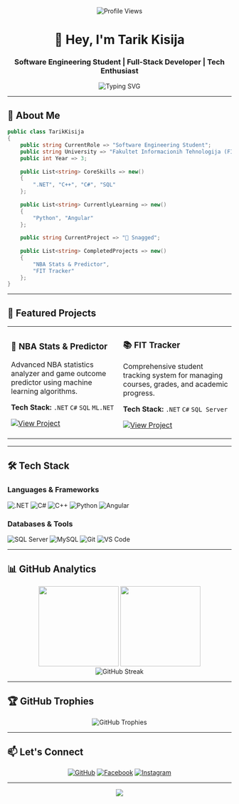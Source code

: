 <div align="center">

![Profile Views](https://komarev.com/ghpvc/?username=tarikkisija14&label=Profile%20Views&color=0891b2&style=flat)

# 👋 Hey, I'm Tarik Kisija

### Software Engineering Student | Full-Stack Developer | Tech Enthusiast

<img src="https://readme-typing-svg.herokuapp.com?font=Fira+Code&size=18&duration=3000&pause=1000&color=0891b2&center=true&vCenter=true&width=435&lines=Building+innovative+solutions;Passionate+about+clean+code;Always+learning+new+tech" alt="Typing SVG" />

</div>

---

## 🚀 About Me

```csharp
public class TarikKisija 
{
    public string CurrentRole => "Software Engineering Student";
    public string University => "Fakultet Informacionih Tehnologija (FIT)";
    public int Year => 3;
    
    public List<string> CoreSkills => new() 
    {
        ".NET", "C++", "C#", "SQL"
    };
    
    public List<string> CurrentlyLearning => new() 
    {
        "Python", "Angular"
    };
    
    public string CurrentProject => "🎯 Snagged";
    
    public List<string> CompletedProjects => new() 
    {
        "NBA Stats & Predictor", 
        "FIT Tracker"
    };
}
```

---

## 💼 Featured Projects

<table>
<tr>
<td width="50%">

### 🏀 NBA Stats & Predictor
Advanced NBA statistics analyzer and game outcome predictor using machine learning algorithms.

**Tech Stack:** `.NET` `C#` `SQL` `ML.NET`

[![View Project](https://img.shields.io/badge/View-Project-0891b2?style=for-the-badge&logo=github)](https://github.com/tarikkisija14/nba-score-predictor)

</td>
<td width="50%">

### 📚 FIT Tracker
Comprehensive student tracking system for managing courses, grades, and academic progress.

**Tech Stack:** `.NET` `C#` `SQL Server`

[![View Project](https://img.shields.io/badge/View-Project-0891b2?style=for-the-badge&logo=github)](https://github.com/tarikkisija14/fit-tracker)

</td>
</tr>
</table>

---

## 🛠️ Tech Stack

### Languages & Frameworks
<p align="left">
  <img src="https://img.shields.io/badge/.NET-512BD4?style=for-the-badge&logo=dotnet&logoColor=white" alt=".NET"/>
  <img src="https://img.shields.io/badge/C%23-239120?style=for-the-badge&logo=c-sharp&logoColor=white" alt="C#"/>
  <img src="https://img.shields.io/badge/C++-00599C?style=for-the-badge&logo=cplusplus&logoColor=white" alt="C++"/>
  <img src="https://img.shields.io/badge/Python-3776AB?style=for-the-badge&logo=python&logoColor=white" alt="Python"/>
  <img src="https://img.shields.io/badge/Angular-DD0031?style=for-the-badge&logo=angular&logoColor=white" alt="Angular"/>
</p>

### Databases & Tools
<p align="left">
  <img src="https://img.shields.io/badge/SQL_Server-CC2927?style=for-the-badge&logo=microsoft-sql-server&logoColor=white" alt="SQL Server"/>
  <img src="https://img.shields.io/badge/MySQL-4479A1?style=for-the-badge&logo=mysql&logoColor=white" alt="MySQL"/>
  <img src="https://img.shields.io/badge/Git-F05032?style=for-the-badge&logo=git&logoColor=white" alt="Git"/>
  <img src="https://img.shields.io/badge/VS_Code-007ACC?style=for-the-badge&logo=visual-studio-code&logoColor=white" alt="VS Code"/>
</p>

---

## 📊 GitHub Analytics

<div align="center">
  <img height="180em" src="https://github-readme-stats.vercel.app/api?username=tarikkisija14&show_icons=true&theme=tokyonight&include_all_commits=true&count_private=true&hide_border=true"/>
  <img height="180em" src="https://github-readme-stats.vercel.app/api/top-langs/?username=tarikkisija14&layout=compact&theme=tokyonight&hide_border=true"/>
</div>

<div align="center">
  <img src="https://github-readme-streak-stats.herokuapp.com/?user=tarikkisija14&theme=tokyonight&hide_border=true" alt="GitHub Streak"/>
</div>

---

## 🏆 GitHub Trophies

<div align="center">
  <img src="https://github-profile-trophy.vercel.app/?username=tarikkisija14&theme=tokyonight&no-frame=true&no-bg=true&margin-w=4&row=1" alt="GitHub Trophies"/>
</div>

---

## 📫 Let's Connect

<div align="center">

[![GitHub](https://img.shields.io/badge/GitHub-100000?style=for-the-badge&logo=github&logoColor=white)](https://github.com/tarikkisija14)
[![Facebook](https://img.shields.io/badge/Facebook-1877F2?style=for-the-badge&logo=facebook&logoColor=white)](https://www.facebook.com/tarik.kisija.9/)
[![Instagram](https://img.shields.io/badge/Instagram-E4405F?style=for-the-badge&logo=instagram&logoColor=white)](https://www.instagram.com/tarikkisija/)

</div>

---

<div align="center">
  <img src="https://capsule-render.vercel.app/api?type=waving&color=0:0891b2,100:06b6d4&height=120&section=footer"/>
</div>
